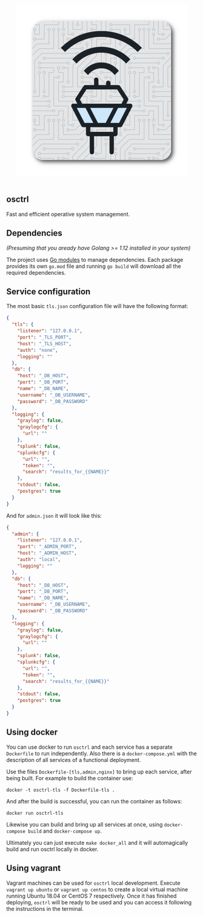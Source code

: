 <div align="center">
  <img src="logo.png" />
</div>

</br>

## osctrl

Fast and efficient operative system management.

## Dependencies

*(Presuming that you aready have Golang >= 1.12 installed in your system)*

The project uses [Go modules](https://github.com/golang/go/wiki/Modules) to manage dependencies. Each package provides its own `go.mod` file and running `go build` will download all the required dependencies.

## Service configuration

The most basic `tls.json` configuration file will have the following format:

```json
{
  "tls": {
    "listener": "127.0.0.1",
    "port": "_TLS_PORT",
    "host": "_TLS_HOST",
    "auth": "none",
    "logging": ""
  },
  "db": {
    "host": "_DB_HOST",
    "port": "_DB_PORT",
    "name": "_DB_NAME",
    "username": "_DB_USERNAME",
    "password": "_DB_PASSWORD"
  },
  "logging": {
    "graylog": false,
    "graylogcfg": {
      "url": ""
    },
    "splunk": false,
    "splunkcfg": {
      "url": "",
      "token": "",
      "search": "results_for_{{NAME}}"
    },
    "stdout": false,
    "postgres": true
  }
}
```

And for `admin.json` it will look like this:

```json
{
  "admin": {
    "listener": "127.0.0.1",
    "port": "_ADMIN_PORT",
    "host": "_ADMIN_HOST",
    "auth": "local",
    "logging": ""
  },
  "db": {
    "host": "_DB_HOST",
    "port": "_DB_PORT",
    "name": "_DB_NAME",
    "username": "_DB_USERNAME",
    "password": "_DB_PASSWORD"
  },
  "logging": {
    "graylog": false,
    "graylogcfg": {
      "url": ""
    },
    "splunk": false,
    "splunkcfg": {
      "url": "",
      "token": "",
      "search": "results_for_{{NAME}}"
    },
    "stdout": false,
    "postgres": true
  }
}
```

## Using docker

You can use docker to run  `osctrl` and each service has a separate `Dockerfile` to run independently. Also there is a `docker-compose.yml` with the description of all services of a functional deployment.

Use the files `Dockerfile-[tls,admin,nginx]` to bring up each service, after being built. For example to build the container use:

```shell
docker -t osctrl-tls -f Dockerfile-tls .
```

And after the build is successful, you can run the container as follows:

```shell
docker run osctrl-tls
```

Likewise you can build and bring up all services at once, using `docker-compose build` and `docker-compose up`.

Ultimately you can just execute `make docker_all` and it will automagically build and run osctrl locally in docker.

## Using vagrant

Vagrant machines can be used for `osctrl` local development. Execute `vagrant up ubuntu` or `vagrant up centos` to create a local virtual machine running Ubuntu 18.04 or CentOS 7 respectively. Once it has finished deploying, `osctrl` will be ready to be used and you can access it following the instructions in the terminal.

